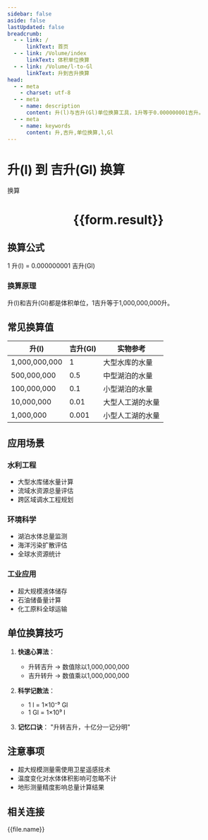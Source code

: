 ```yaml
---
sidebar: false
aside: false
lastUpdated: false
breadcrumb:
  - - link: /
      linkText: 首页
  - - link: /Volume/index
      linkText: 体积单位换算
  - - link: /Volume/l-to-Gl
      linkText: 升到吉升换算
head:
  - - meta
    - charset: utf-8
  - - meta
    - name: description
      content: 升(l)与吉升(Gl)单位换算工具，1升等于0.000000001吉升。
  - - meta
    - name: keywords
      content: 升,吉升,单位换算,l,Gl
---
```


# 升(l) 到 吉升(Gl) 换算

<script setup>
import { onMounted, reactive, inject ,ref  } from 'vue'
import { NButton,NForm ,NFormItem,NInput,NInputNumber,NSelect,NCard,useMessage ,NGrid ,NGi } from 'naive-ui'
import { defineClientComponent } from 'vitepress'
import { Volume } from '../files';

const convert = inject('convert')
const formRef = ref(null);
const rules = {
  number:{
    required: true,
    type: 'number',
    trigger: "blur"
  }
}
const form = reactive({
  number:null,
  result:'',
  title:'升(l)到吉升(Gl)换算'
})

const convertHandler = (e) => {
  e.preventDefault();
  formRef.value?.validate((errors)=>{
    if (!errors) {
      form.result = `${form.number} l = ${convert(form.number).from('l').to('Gl')} Gl`
    }
  })
}
</script>

<n-form size="large" :model="form" ref='formRef' :rules="rules">
  <n-form-item label="数值" path="number">
    <n-input-number size="large" style="width:100%" :min="0" v-model:value="form.number" placeholder="请输入升数值" />
  </n-form-item>
  <n-form-item>
    <n-button type="info" style="width:100%" @click="convertHandler">换算</n-button>
  </n-form-item>
</n-form>
<n-card embedded :bordered="false" hoverable>
  <div style="text-align:center">
    <h1>{{form.result}}</h1>
  </div>
</n-card>

## 换算公式
1 升(l) = 0.000000001 吉升(Gl)

### 换算原理
升(l)和吉升(Gl)都是体积单位，1吉升等于1,000,000,000升。

## 常见换算值
| 升(l) | 吉升(Gl) | 实物参考                 |
|-------|---------|--------------------------|
| 1,000,000,000 | 1       | 大型水库的水量            |
| 500,000,000  | 0.5     | 中型湖泊的水量            |
| 100,000,000  | 0.1     | 小型湖泊的水量            |
| 10,000,000   | 0.01    | 大型人工湖的水量          |
| 1,000,000    | 0.001   | 小型人工湖的水量          |

## 应用场景
### 水利工程
- 大型水库储水量计算
- 流域水资源总量评估
- 跨区域调水工程规划

### 环境科学
- 湖泊水体总量监测
- 海洋污染扩散评估
- 全球水资源统计

### 工业应用
- 超大规模液体储存
- 石油储备量计算
- 化工原料全球运输

## 单位换算技巧
1. **快速心算法**：
   - 升转吉升 → 数值除以1,000,000,000
   - 吉升转升 → 数值乘以1,000,000,000

2. **科学记数法**：
   - 1 l = 1×10⁻⁹ Gl
   - 1 Gl = 1×10⁹ l

3. **记忆口诀**：
   "升转吉升，十亿分一记分明"

## 注意事项
- 超大规模测量需使用卫星遥感技术
- 温度变化对水体体积影响可忽略不计
- 地形测量精度影响总量计算结果

## 相关连接
<n-grid x-gap="12" :cols="2">
  <n-gi v-for="(file, index) in Volume" :key="index">
    <n-button
      text
      tag="a"
      :href="file.path"
      type="info"
    >
      {{file.name}}
    </n-button>
  </n-gi>
</n-grid>